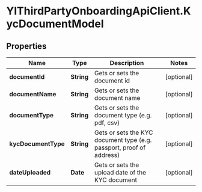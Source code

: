 # YlThirdPartyOnboardingApiClient.KycDocumentModel

## Properties

Name | Type | Description | Notes
------------ | ------------- | ------------- | -------------
**documentId** | **String** | Gets or sets the document id | [optional] 
**documentName** | **String** | Gets or sets the document name | [optional] 
**documentType** | **String** | Gets or sets the document type (e.g. pdf, csv) | [optional] 
**kycDocumentType** | **String** | Gets or sets the KYC document type (e.g. passport, proof of address) | [optional] 
**dateUploaded** | **Date** | Gets or sets the upload date of the KYC document | [optional] 


